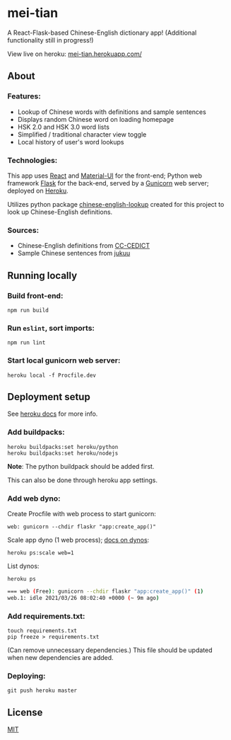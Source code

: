 # mei-tian

A React-Flask-based Chinese-English dictionary app! (Additional functionality still in progress!)

View live on heroku: [mei-tian.herokuapp.com/](http://mei-tian.herokuapp.com/)

## About
### Features:
* Lookup of Chinese words with definitions and sample sentences
* Displays random Chinese word on loading homepage
* HSK 2.0 and HSK 3.0 word lists
* Simplified / traditional character view toggle
* Local history of user's word lookups

### Technologies:
This app uses [React](https://reactjs.org) and [Material-UI](https://material-ui.com) for the front-end; Python web framework [Flask](https://flask.palletsprojects.com/en/1.1.x/) for the back-end, served by a [Gunicorn](https://gunicorn.org) web server; deployed on [Heroku](https://www.heroku.com).

Utilizes python package [chinese-english-lookup](https://github.com/zenje/chinese-english-lookup) created for this project to look up Chinese-English definitions.

### Sources:
* Chinese-English definitions from [CC-CEDICT](https://www.mdbg.net/chinese/dictionary?page=cedict)
* Sample Chinese sentences from [jukuu](http://www.jukuu.com)

## Running locally
### Build front-end:
```
npm run build
```

### Run `eslint`, sort imports:
```
npm run lint
```

### Start local gunicorn web server:
```
heroku local -f Procfile.dev
```

## Deployment setup

See [heroku docs](https://devcenter.heroku.com/articles/git) for more info.

### Add buildpacks:
```
heroku buildpacks:set heroku/python
heroku buildpacks:set heroku/nodejs
```
**Note**: The python buildpack should be added first.

This can also be done through heroku app settings.

### Add web dyno:

Create Procfile with web process to start gunicorn:
```
web: gunicorn --chdir flaskr "app:create_app()"
```

Scale app dyno (1 web process); [docs on dynos](https://devcenter.heroku.com/articles/dynos):
```
heroku ps:scale web=1
```

List dynos:
```
heroku ps
```
```bash
=== web (Free): gunicorn --chdir flaskr "app:create_app()" (1)
web.1: idle 2021/03/26 08:02:40 +0000 (~ 9m ago)
```

### Add requirements.txt:
```
touch requirements.txt
pip freeze > requirements.txt
```
(Can remove unnecessary dependencies.) This file should be updated when new dependencies are added.

### Deploying:
```
git push heroku master
```

## License
[MIT](https://choosealicense.com/licenses/mit/)